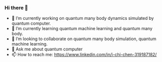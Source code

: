 ### Hi there 👋

<!--
**ichen17/ichen17** is a ✨ _special_ ✨ repository because its `README.md` (this file) appears on your GitHub profile.
-->


- 🔭 I’m currently working on quantum many body dynamics simulated by quantum computer.
- 🌱 I’m currently learning quantum machine learning and quantum many body.
- 👯 I’m looking to collaborate on quantum many body simulation, quantum machine learning.
- 💬 Ask me about quantum computer
- 📫 How to reach me: https://www.linkedin.com/in/i-chi-chen-319187182/

